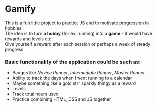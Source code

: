 # Gamify

This is a fun little project to practice JS and to motivate progression in hobbies
<br>
The idea is to turn **a hobby** (for ex. running) into a **game** - it would have rewards and levels etc.
<br>
Give yourself a reward after each session or perhaps a week of steady progress
<br>

### Basic functionality of the application could be such as:

- Badges like _Novice Runner_, _Intermediate Runner_, _Master Runner_
- Ability to track the days when I went running to a calendar
- Maybe something like a gold star sparkly thingy as a reward
- Levels
- Track total hours used
- Practice combining HTML, CSS and JS together
